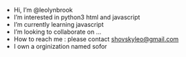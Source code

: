 -  Hi, I’m @leolynbrook
-   I’m interested in python3 html and javascript
-  I’m currently learning javascript
- I’m looking to collaborate on ...
-  How to reach me : please contact shovskyleo@gmail.com 
- I own a orginization named sofor
<!---
leolynbrook/leolynbrook is a ✨ special ✨ repository because its `README.md` (this file) appears on your GitHub profile.
You can click the Preview link to take a look at your changes. 
--->
<!--
sofor is a orginization that leolynbrook owns .
A few other people are close to owning the orginization

---->
